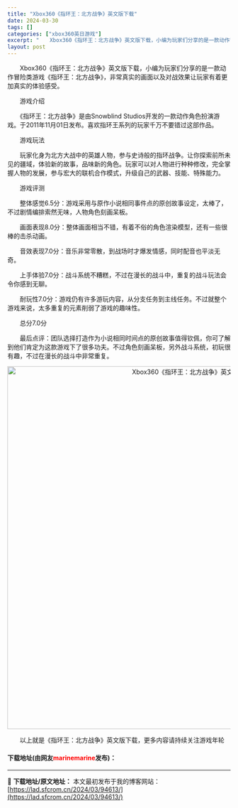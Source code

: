```yaml
---
title: "Xbox360《指环王：北方战争》英文版下载"
date: 2024-03-30
tags: []
categories: ["xbox360英日游戏"]
excerpt: "　　Xbox360《指环王：北方战争》英文版下载，小编为玩家们分享的是一款动作冒险类游戏《指环王：北方战争》，非常真实的画面以及对战效果让玩家有着更加真实的体验感受。 　　游戏介绍 　　《指环王：北方战争》是由Snowblind Studios开发的一款动作角色扮演游戏。于2011年11月01日发布&hellip;"
layout: post
---
```


 <p>　　Xbox360《指环王：北方战争》英文版下载，小编为玩家们分享的是一款动作冒险类游戏《指环王：北方战争》，非常真实的画面以及对战效果让玩家有着更加真实的体验感受。</p> <p>　　游戏介绍</p> <p>　　《指环王：北方战争》是由Snowblind Studios开发的一款动作角色扮演游戏。于2011年11月01日发布。喜欢指环王系列的玩家千万不要错过这部作品。</p> <p>　　游戏玩法</p> <p>　　玩家化身为北方大战中的英雄人物，参与史诗般的指环战争。让你探索前所未见的疆域，体验新的故事，品味新的角色。玩家可以对人物进行种种修改，完全掌握人物的发展，参与宏大的联机合作模式，升级自己的武器、技能、特殊能力。</p> <p>　　游戏评测</p> <p>　　整体感觉6.5分：游戏采用与原作小说相同事件点的原创故事设定，太棒了，不过剧情编排索然无味，人物角色刻画呆板。</p> <p>　　画面表现8.0分：整体画面相当不错，有着不俗的角色渲染模型，还有一些很棒的击杀动画。</p> <p>　　音效表现7.0分：音乐非常零散，到战场时才爆发情感，同时配音也平淡无奇。</p> <p>　　上手体验7.0分：战斗系统不糟糕，不过在漫长的战斗中，重复的战斗玩法会令你感到无聊。</p> <p>　　耐玩性7.0分：游戏仍有许多游玩内容，从分支任务到主线任务。不过就整个游戏来说，太多重复的元素削弱了游戏的趣味性。</p> <p>　　总分7.0分</p> <p>　　最后点评：团队选择打造作为小说相同时间点的原创故事值得钦佩，你可了解到他们肯定为这款游戏下了很多功夫。不过角色刻画呆板，另外战斗系统，初玩很有趣，不过在漫长的战斗中非常重复。</p> <p align="center"><img align="" border="0" src="https://lad.sfcrom.cn/wp-content/uploads/2024/03/20240330_6607d4705f68a.jpg" width="817" alt="Xbox360《指环王：北方战争》英文版下载" /></p> <p>　　以上就是《指环王：北方战争》英文版下载，更多内容请持续关注游戏年轮</p> <p><h4>下载地址(由网友<font color="red">marinemarine</font>发布)：</h4></p> 

---
📖 **下载地址/原文地址：** 本文最初发布于我的博客网站：[https://lad.sfcrom.cn/2024/03/94613/](https://lad.sfcrom.cn/2024/03/94613/)
